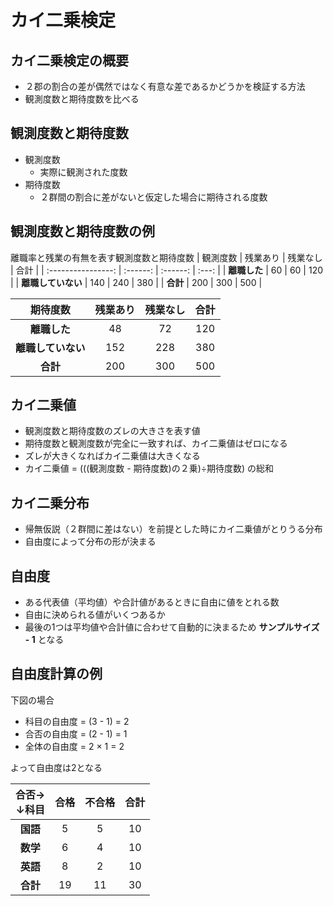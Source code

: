 # カイ二乗検定

## カイ二乗検定の概要
* ２郡の割合の差が偶然ではなく有意な差であるかどうかを検証する方法
* 観測度数と期待度数を比べる

## 観測度数と期待度数
* 観測度数
  * 実際に観測された度数
* 期待度数
  * ２群間の割合に差がないと仮定した場合に期待される度数

## 観測度数と期待度数の例
離職率と残業の有無を表す観測度数と期待度数
|      観測度数      | 残業あり | 残業なし | 合計  |
| :----------------: | :------: | :------: | :---: |
|    __離職した__    |    60    |    60    |  120  |
| __離職していない__ |   140    |   240    |  380  |
|      __合計__      |   200    |   300    |  500  |

|      期待度数      | 残業あり | 残業なし | 合計  |
| :----------------: | :------: | :------: | :---: |
|    __離職した__    |    48    |    72    |  120  |
| __離職していない__ |   152    |   228    |  380  |
|      __合計__      |   200    |   300    |  500  |

## カイ二乗値
* 観測度数と期待度数のズレの大きさを表す値
* 期待度数と観測度数が完全に一致すれば、カイ二乗値はゼロになる
* ズレが大きくなればカイ二乗値は大きくなる
* カイ二乗値 = (((観測度数 - 期待度数)の２乗)÷期待度数) の総和

## カイ二乗分布
* 帰無仮説（２群間に差はない）を前提とした時にカイ二乗値がとりうる分布
* 自由度によって分布の形が決まる

## 自由度
* ある代表値（平均値）や合計値があるときに自由に値をとれる数
* 自由に決められる値がいくつあるか
* 最後の1つは平均値や合計値に合わせて自動的に決まるため __サンプルサイズ - 1__ となる

## 自由度計算の例
下図の場合
  * 科目の自由度 = (3 - 1) = 2
  * 合否の自由度 = (2 - 1) = 1
  * 全体の自由度 = 2 × 1 = 2

よって自由度は2となる

  | 合否→<br>↓科目 | 合格  | 不合格 | 合計  |
  | :------------: | :---: | :----: | :---: |
  |    __国語__    |   5   |   5    |  10   |
  |    __数学__    |   6   |   4    |  10   |
  |    __英語__    |   8   |   2    |  10   |
  |    __合計__    |  19   |   11   |  30   |
